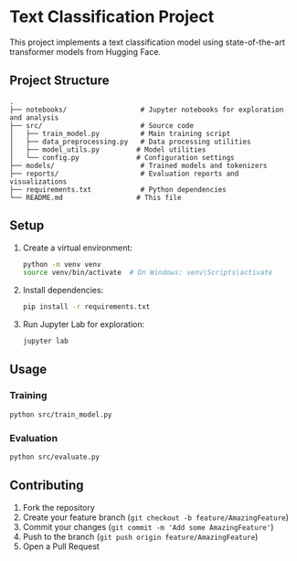 # Text Classification Project

This project implements a text classification model using state-of-the-art transformer models from Hugging Face.

## Project Structure

```
.
├── notebooks/                  # Jupyter notebooks for exploration and analysis
├── src/                        # Source code
│   ├── train_model.py          # Main training script
│   ├── data_preprocessing.py   # Data processing utilities
│   ├── model_utils.py         # Model utilities
│   └── config.py              # Configuration settings
├── models/                     # Trained models and tokenizers
├── reports/                    # Evaluation reports and visualizations
├── requirements.txt            # Python dependencies
└── README.md                  # This file
```

## Setup

1. Create a virtual environment:
   ```bash
   python -m venv venv
   source venv/bin/activate  # On Windows: venv\Scripts\activate
   ```

2. Install dependencies:
   ```bash
   pip install -r requirements.txt
   ```

3. Run Jupyter Lab for exploration:
   ```bash
   jupyter lab
   ```

## Usage

### Training
```bash
python src/train_model.py
```

### Evaluation
```bash
python src/evaluate.py
```

## Contributing

1. Fork the repository
2. Create your feature branch (`git checkout -b feature/AmazingFeature`)
3. Commit your changes (`git commit -m 'Add some AmazingFeature'`)
4. Push to the branch (`git push origin feature/AmazingFeature`)
5. Open a Pull Request
